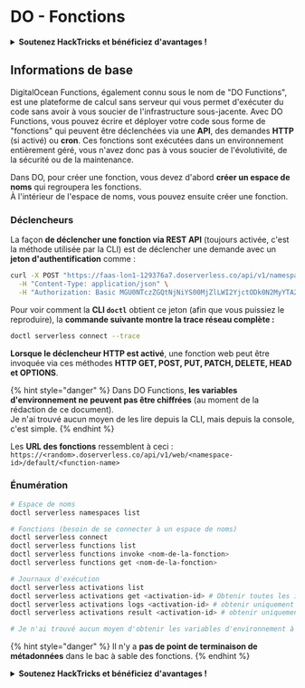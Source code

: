 # DO - Fonctions

<details>

<summary><strong>Soutenez HackTricks et bénéficiez d'avantages !</strong></summary>

* Si vous souhaitez voir votre **entreprise annoncée dans HackTricks** ou si vous souhaitez accéder à la **dernière version de PEASS ou télécharger HackTricks en PDF**, consultez les [**PLANS D'ABONNEMENT**](https://github.com/sponsors/carlospolop) !
* Obtenez le [**swag officiel PEASS & HackTricks**](https://peass.creator-spring.com)
* Découvrez [**The PEASS Family**](https://opensea.io/collection/the-peass-family), notre collection d'[**NFTs**](https://opensea.io/collection/the-peass-family) exclusifs
* **Rejoignez** 💬 [**le groupe Discord**](https://discord.gg/hRep4RUj7f) ou le [**groupe Telegram**](https://t.me/peass) ou **suivez** moi sur **Twitter** 🐦 [**@carlospolopm**](https://twitter.com/carlospolopm).
* **Partagez vos astuces de piratage en soumettant des PR aux** [**HackTricks**](https://github.com/carlospolop/hacktricks) et [**HackTricks Cloud**](https://github.com/carlospolop/hacktricks-cloud) github repos.

</details>

## Informations de base

DigitalOcean Functions, également connu sous le nom de "DO Functions", est une plateforme de calcul sans serveur qui vous permet d'exécuter du code sans avoir à vous soucier de l'infrastructure sous-jacente. Avec DO Functions, vous pouvez écrire et déployer votre code sous forme de "fonctions" qui peuvent être déclenchées via une **API**, des demandes **HTTP** (si activé) ou **cron**. Ces fonctions sont exécutées dans un environnement entièrement géré, vous n'avez donc pas à vous soucier de l'évolutivité, de la sécurité ou de la maintenance.

Dans DO, pour créer une fonction, vous devez d'abord **créer un espace de noms** qui regroupera les fonctions.\
À l'intérieur de l'espace de noms, vous pouvez ensuite créer une fonction.

### Déclencheurs

La façon **de déclencher une fonction via REST API** (toujours activée, c'est la méthode utilisée par la CLI) est de déclencher une demande avec un **jeton d'authentification** comme :

```bash
curl -X POST "https://faas-lon1-129376a7.doserverless.co/api/v1/namespaces/fn-c100c012-65bf-4040-1230-2183764b7c23/actions/functionname?blocking=true&result=true" \
  -H "Content-Type: application/json" \
  -H "Authorization: Basic MGU0NTczZGQtNjNiYS00MjZlLWI2YjctODk0N2MyYTA2NGQ4OkhwVEllQ2t4djNZN2x6YjJiRmFGc1FERXBySVlWa1lEbUxtRE1aRTludXA1UUNlU2VpV0ZGNjNqWnVhYVdrTFg="
```

Pour voir comment la **CLI `doctl`** obtient ce jeton (afin que vous puissiez le reproduire), la **commande suivante montre la trace réseau complète :**

```bash
doctl serverless connect --trace
```

**Lorsque le déclencheur HTTP est activé**, une fonction web peut être invoquée via ces méthodes **HTTP GET, POST, PUT, PATCH, DELETE, HEAD et OPTIONS**.

{% hint style="danger" %}
Dans DO Functions, **les variables d'environnement ne peuvent pas être chiffrées** (au moment de la rédaction de ce document).\
Je n'ai trouvé aucun moyen de les lire depuis la CLI, mais depuis la console, c'est simple.
{% endhint %}

Les **URL des fonctions** ressemblent à ceci : `https://<random>.doserverless.co/api/v1/web/<namespace-id>/default/<function-name>`

### Énumération

```bash
# Espace de noms
doctl serverless namespaces list

# Fonctions (besoin de se connecter à un espace de noms)
doctl serverless connect
doctl serverless functions list
doctl serverless functions invoke <nom-de-la-fonction>
doctl serverless functions get <nom-de-la-fonction>

# Journaux d'exécution
doctl serverless activations list
doctl serverless activations get <activation-id> # Obtenir toutes les informations sur l'exécution
doctl serverless activations logs <activation-id> # obtenir uniquement les journaux d'exécution
doctl serverless activations result <activation-id> # obtenir uniquement le résultat de la réponse de l'exécution

# Je n'ai trouvé aucun moyen d'obtenir les variables d'environnement à partir de la CLI
```

{% hint style="danger" %}
Il n'y a **pas de point de terminaison de métadonnées** dans le bac à sable des fonctions.&#x20;
{% endhint %}

<details>

<summary><strong>Soutenez HackTricks et bénéficiez d'avantages !</strong></summary>

* Si vous souhaitez voir votre **entreprise annoncée dans HackTricks** ou si vous souhaitez accéder à la **dernière version de PEASS ou télécharger HackTricks en PDF**, consultez les [**PLANS D'ABONNEMENT**](https://github.com/sponsors/carlospolop) !
* Obtenez le [**swag officiel PEASS & HackTricks**](https://peass.creator-spring.com)
* Découvrez [**The PEASS Family**](https://opensea.io/collection/the-peass-family), notre collection d'[**NFTs**](https://opensea.io/collection/the-peass-family) exclusifs
* **Rejoignez** 💬 [**le groupe Discord**](https://discord.gg/hRep4RUj7f) ou le [**groupe Telegram**](https://t.me/peass) ou **suivez** moi sur **Twitter** 🐦 [**@carlospolopm**](https://twitter.com/carlospolopm).
* **Partagez vos astuces de piratage en soumettant des PR aux** [**HackTricks**](https://github.com/carlospolop/hacktricks) et [**HackTricks Cloud**](https://github.com/carlospolop/hacktricks-cloud) github repos.

</details>